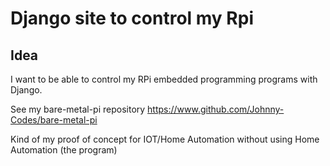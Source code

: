 # Django site to control my Rpi

## Idea

I want to be able to control my RPi embedded programming programs with Django.

See my bare-metal-pi repository https://www.github.com/Johnny-Codes/bare-metal-pi



Kind of my proof of concept for IOT/Home Automation without using Home Automation (the program)
